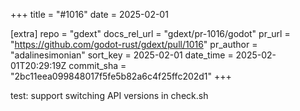 +++
title = "#1016"
date = 2025-02-01

[extra]
repo = "gdext"
docs_rel_url = "gdext/pr-1016/godot"
pr_url = "https://github.com/godot-rust/gdext/pull/1016"
pr_author = "adalinesimonian"
sort_key = 2025-02-01
date_time = 2025-02-01T20:29:19Z
commit_sha = "2bc11eea099848017f5fe5b82a6c4f25ffc202d1"
+++

test: support switching API versions in check.sh
